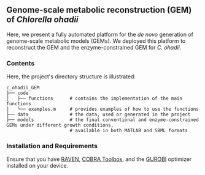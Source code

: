 ## Genome-scale metabolic reconstruction (GEM) of *Chlorella ohadii*

Here, we present a fully automated platform for the *de novo* generation of genome-scale metabolic models (GEMs). We deployed this platform to reconstruct the GEM and the enzyme-constrained GEM for *C. ohadii*.

### Contents
Here, the project's directory structure is illustrated: 
```
c_ohadii_GEM
├── code
│   ├── functions      # contains the implementation of the main functions
│   └── examples.m     # provides examples of how to use the functions
├── data               # the data, used or generated in the project
├── models             # the final conventional and enzyme-constrained GEMs under different growth conditions,
                       # available in both MATLAB and SBML formats
```

### Installation and Requirements
Ensure that you have [RAVEN](https://github.com/SysBioChalmers/RAVEN), [COBRA Toolbox](https://opencobra.github.io/cobratoolbox/stable/index.html), and the [GUROBI](https://www.gurobi.com/) optimizer installed on your device.


